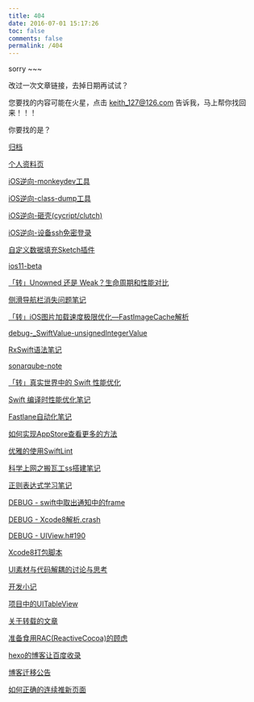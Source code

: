 ```yaml
---
title: 404
date: 2016-07-01 15:17:26
toc: false
comments: false
permalink: /404
---
```

sorry ~~~

改过一次文章链接，去掉日期再试试？

您要找的内容可能在火星，点击 <keith_127@126.com> 告诉我，马上帮你找回来！！！

你要找的是？

[归档](../archives/)

[个人资料页](../about-me/)

[iOS逆向-monkeydev工具](./reverse-ios-monkeydev/)

[iOS逆向-class-dump工具](./reverse-ios-class-dump/)

[iOS逆向-砸壳(cycript/clutch)](./reverse-ios-dump-decrypted/)

[iOS逆向-设备ssh免密登录](./reverse-ios-ssh/)

[自定义数据填充Sketch插件](./format-sketchplugin/)

[ios11-beta](./ios11-beta/)

[「转」Unowned 还是 Weak？生命周期和性能对比](./swiftgg-unowned-or-weak-lifetime-and-performance/)

[侧滑导航栏消失问题笔记](./push-pop-navigation-bar-hidden/)

[「转」iOS图片加载速度极限优化—FastImageCache解析](./bang-fastimagecache/)

[debug-_SwiftValue-unsignedIntegerValue](./debug-SwiftValue-unsignedIntegerValue/)

[RxSwift语法笔记](./rx-dictionary/)

[sonarqube-note](./sonarqube-note/)

[「转」真实世界中的 Swift 性能优化](./real-world-swift-performance/)

[Swift 编译时性能优化笔记](./swift-build-times/)

[Fastlane自动化笔记](./fastlane-note/)

[如何实现AppStore查看更多的方法](./uitextkit-ellipsis-sth-at-the-end/)

[优雅的使用SwiftLint](./elegant-to-use-swiftlint/)

[科学上网之搬瓦工ss搭建笔记](./bandwagonhost-note/)

[正则表达式学习笔记](./bruch-up-regular-expressions/)

[DEBUG - swift中取出通知中的frame](./debug-swift-notifa-frame/)

[DEBUG - Xcode8解析.crash](./debug-xcode8-analysis-crash-file/)

[DEBUG - UIView.h#190](./debug-uiview-m-190/)

[Xcode8打包脚本](./build-ipa-sh/)

[UI素材与代码解耦的讨论与思考](./ui-source-and-code-decoupling/)

[开发小记](./note/)

[项目中的UITableView](./about-project-tableview/)

[关于转载的文章](./about-reprint-article/)

[准备食用RAC(ReactiveCocoa)的顾虑](./reactivecocoa-ready-to-use/)

[hexo的博客让百度收录](./use-hexo-setup-blog/)

[博客迁移公告](./about-change-blog/)

[如何正确的连续推新页面](./push-queue-for-navigation/)
